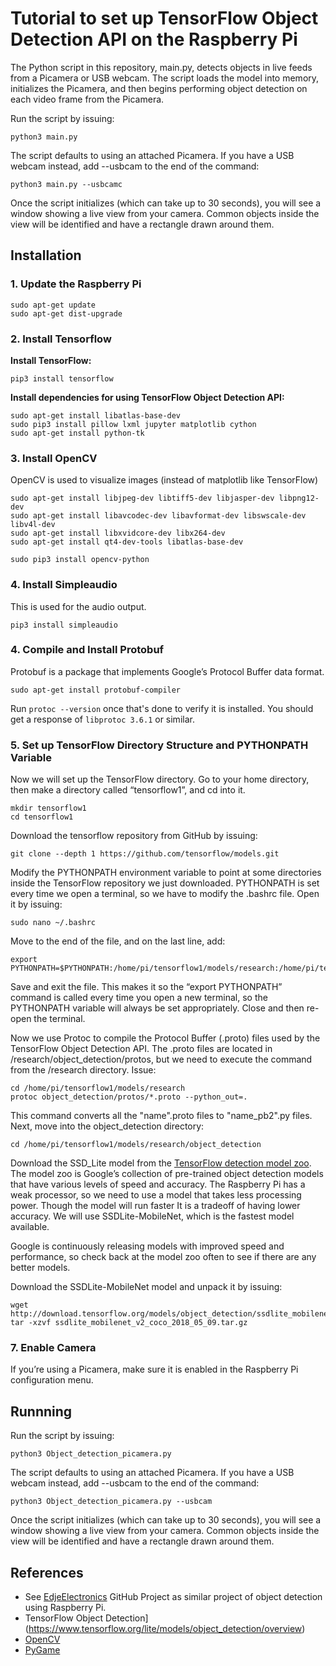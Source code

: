 # Tutorial to set up TensorFlow Object Detection API on the Raspberry Pi
The Python script in this repository, main.py, detects objects in live feeds from a Picamera or USB webcam. The script loads the model into memory, initializes the Picamera, and then begins performing object detection on each video frame from the Picamera. 


Run the script by issuing: 
```
python3 main.py 
```
The script defaults to using an attached Picamera. If you have a USB webcam instead, add --usbcam to the end of the command:
```
python3 main.py --usbcamc
```

Once the script initializes (which can take up to 30 seconds), you will see a window showing a live view from your camera. Common objects inside the view will be identified and have a rectangle drawn around them. 


## Installation
### 1. Update the Raspberry Pi
```
sudo apt-get update
sudo apt-get dist-upgrade
```
### 2. Install Tensorflow

__Install TensorFlow:__
```
pip3 install tensorflow
```

__Install dependencies for using TensorFlow Object Detection API:__
```
sudo apt-get install libatlas-base-dev
sudo pip3 install pillow lxml jupyter matplotlib cython
sudo apt-get install python-tk
```


### 3. Install OpenCV
OpenCV is used to visualize images (instead of matplotlib like TensorFlow)
```
sudo apt-get install libjpeg-dev libtiff5-dev libjasper-dev libpng12-dev
sudo apt-get install libavcodec-dev libavformat-dev libswscale-dev libv4l-dev
sudo apt-get install libxvidcore-dev libx264-dev
sudo apt-get install qt4-dev-tools libatlas-base-dev
```
```
sudo pip3 install opencv-python
```

### 4. Install Simpleaudio
This is used for the audio output.
```
pip3 install simpleaudio
```



### 4. Compile and Install Protobuf
Protobuf is a package that implements Google’s Protocol Buffer data format.
```
sudo apt-get install protobuf-compiler
```

Run `protoc --version` once that's done to verify it is installed. You should get a response of `libprotoc 3.6.1` or similar.


### 5. Set up TensorFlow Directory Structure and PYTHONPATH Variable
Now we will set up the TensorFlow directory. Go to your home directory, then make a directory called “tensorflow1”, and cd into it.
```
mkdir tensorflow1
cd tensorflow1
```
Download the tensorflow repository from GitHub by issuing:
```
git clone --depth 1 https://github.com/tensorflow/models.git
```
Modify the PYTHONPATH environment variable to point at some directories inside the TensorFlow repository we just downloaded. PYTHONPATH is set every time we open a terminal, so we have to modify the .bashrc file. Open it by issuing:
```
sudo nano ~/.bashrc
```
Move to the end of the file, and on the last line, add:
```
export PYTHONPATH=$PYTHONPATH:/home/pi/tensorflow1/models/research:/home/pi/tensorflow1/models/research/slim
```

Save and exit the file. This makes it so the “export PYTHONPATH” command is called every time you open a new terminal, so the PYTHONPATH variable will always be set appropriately. Close and then re-open the terminal.

Now we use Protoc to compile the Protocol Buffer (.proto) files used by the TensorFlow Object Detection API. The .proto files are located in /research/object_detection/protos, but we need to execute the command from the /research directory. Issue:
```
cd /home/pi/tensorflow1/models/research
protoc object_detection/protos/*.proto --python_out=.
```

This command converts all the "name".proto files to "name_pb2".py files. Next, move into the object_detection directory:
```
cd /home/pi/tensorflow1/models/research/object_detection
```

Download the SSD_Lite model from the [TensorFlow detection model zoo](https://github.com/tensorflow/models/blob/master/research/object_detection/g3doc/detection_model_zoo.md). The model zoo is Google’s collection of pre-trained object detection models that have various levels of speed and accuracy. The Raspberry Pi has a weak processor, so we need to use a model that takes less processing power. Though the model will run faster
It is a tradeoff of having lower accuracy. We will use SSDLite-MobileNet, which is the fastest model available. 

Google is continuously releasing models with improved speed and performance, so check back at the model zoo often to see if there are any better models.

Download the SSDLite-MobileNet model and unpack it by issuing:
```
wget http://download.tensorflow.org/models/object_detection/ssdlite_mobilenet_v2_coco_2018_05_09.tar.gz
tar -xzvf ssdlite_mobilenet_v2_coco_2018_05_09.tar.gz
```

### 7. Enable Camera

If you’re using a Picamera, make sure it is enabled in the Raspberry Pi configuration menu.


## Runnning
Run the script by issuing: 
```
python3 Object_detection_picamera.py 
```
The script defaults to using an attached Picamera. If you have a USB webcam instead, add --usbcam to the end of the command:
```
python3 Object_detection_picamera.py --usbcam
```

Once the script initializes (which can take up to 30 seconds), you will see a window showing a live view from your camera. Common objects inside the view will be identified and have a rectangle drawn around them. 


## References
* See [EdjeElectronics](https://github.com/EdjeElectronics/TensorFlow-Object-Detection-on-the-Raspberry-Pi) GitHub Project as similar project of object detection using Raspberry Pi.
* TensorFlow Object Detection](https://www.tensorflow.org/lite/models/object_detection/overview)
* [OpenCV](https://opencv.org)
* [PyGame](https://www.pygame.org/news)


